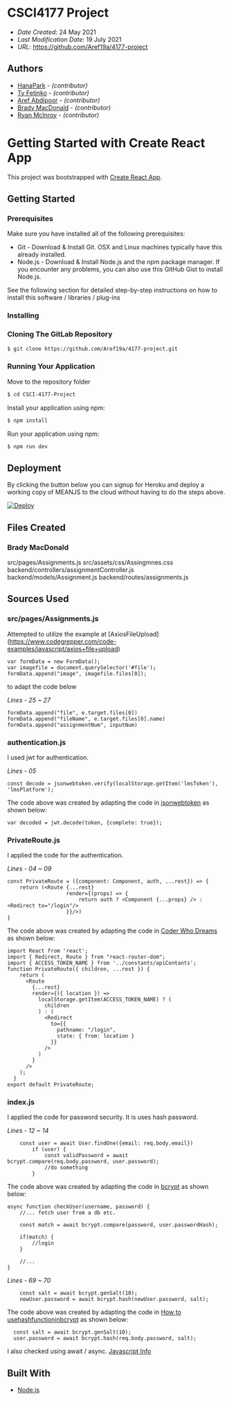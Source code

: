 
# CSCI4177 Project

* *Date Created*: 24 May 2021
* *Last Modification Date*: 19 July 2021
* *URL*: https://github.com/Aref19a/4177-project

## Authors

* [HanaPark](hn946002@dal.ca) - *(contributor)*
* [Ty Fetinko](ty667216@dal.ca) - *(contributor)*
* [Aref Abdipoor](aref.adbi@dal.ca) - *(contributor)*
* [Brady MacDonald](brady.macdonald@dal.ca) - *(contributor)*
* [Ryan McInroy](ry624227@dal.ca) - *(contributor)*
# Getting Started with Create React App

This project was bootstrapped with [Create React App](https://github.com/facebook/create-react-app).

## Getting Started

### Prerequisites

Make sure you have installed all of the following prerequisites:

* Git - Download & Install Git. OSX and Linux machines typically have this already installed.
* Node.js - Download & Install Node.js and the npm package manager. If you encounter any problems, you can also use this GitHub Gist to install Node.js.

See the following section for detailed step-by-step instructions on how to install this software / libraries / plug-ins

### Installing

### Cloning The GitLab Repository
```bash
$ git clone https://github.com/Aref19a/4177-project.git
```

### Running Your Application
Move to the repository folder
```bash
$ cd CSCI-4177-Project
```

Install your application using npm:
```bash
$ npm install
```

Run your application using npm:
```bash
$ npm run dev
```
## Deployment

By clicking the button below you can signup for Heroku and deploy a working copy of MEANJS to the cloud without having to do the steps above.

[![Deploy](https://www.herokucdn.com/deploy/button.svg)](https://hana-park-t4-csci4177.herokuapp.com/)

## Files Created
### Brady MacDonald
src/pages/Assignments.js
src/assets/css/Assingmnes.css
backend/controllers/assignmentController.js
backend/models/Assignment.js
backend/routes/assignments.js

## Sources Used
### src/pages/Assignments.js
Attempted to utilize the example at [AxiosFileUpload] (https://www.codegrepper.com/code-examples/javascript/axios+file+upload)

```
var formData = new FormData();
var imagefile = document.querySelector('#file');
formData.append("image", imagefile.files[0]);
```
to adapt the code below 

*Lines - 25 ~ 27*

```
formData.append("file", e.target.files[0])
formData.append("fileName", e.target.files[0].name)
formData.append("assignmentNum", inputNum)
```

### authentication.js
I used jwt for authentication.

*Lines - 05*

```
const decode = jsonwebtoken.verify(localStorage.getItem('lmsToken'), 'lmsPlatform');
```

The code above was created by adapting the code in [jsonwebtoken](https://www.npmjs.com/package/jsonwebtoken) as shown below:

```
var decoded = jwt.decode(token, {complete: true});
```
### PrivateRoute.js
I applied the code for the authentication.

*Lines - 04 ~ 09*

```
const PrivateRoute = ({component: Component, auth, ...rest}) => {
    return (<Route {...rest}
                   render={(props) => {
                       return auth ? <Component {...props} /> : <Redirect to="/login"/>
                   }}/>)
}
```

The code above was created by adapting the code in [Coder Who Dreams](https://coderwhodreams.com/blog/creating-private-routes-and-handling-session-in-react-js/) as shown below:

```
import React from 'react';
import { Redirect, Route } from "react-router-dom";
import { ACCESS_TOKEN_NAME } from '../constants/apiContants';
function PrivateRoute({ children, ...rest }) {
    return (
      <Route
        {...rest}
        render={({ location }) =>
          localStorage.getItem(ACCESS_TOKEN_NAME) ? (
            children
          ) : (
            <Redirect
              to={{
                pathname: "/login",
                state: { from: location }
              }}
            />
          )
        }
      />
    );
  }
export default PrivateRoute;
```
### index.js
I applied the code for password security.
It is uses hash password.

*Lines - 12 ~ 14*
```
    const user = await User.findOne({email: req.body.email})
        if (user) {
            const validPassword = await bcrypt.compare(req.body.password, user.password);
            //do something
        }
```
The code above was created by adapting the code in [bcrypt](https://www.npmjs.com/package/bcrypt) as shown below:
```
async function checkUser(username, password) {
    //... fetch user from a db etc.

    const match = await bcrypt.compare(password, user.passwordHash);

    if(match) {
        //login
    }

    //...
}

```

*Lines - 69 ~ 70*
```
    const salt = await bcrypt.genSalt(10);
    newUser.password = await bcrypt.hash(newUser.password, salt);
```
The code above was created by adapting the code in [How to usehashfunctioninbcrypt](https://www.tabnine.com/code/javascript/functions/bcrypt/hash) as shown below:

```
  const salt = await bcrypt.genSalt(10);
  user.password = await bcrypt.hash(req.body.password, salt);
```
I also checked using await / async.
[Javascript Info](https://javascript.info/async-await)


## Built With

* [Node.js](https://nodejs.org/en/)
